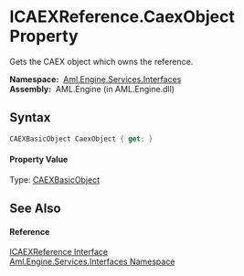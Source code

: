 ICAEXReference.CaexObject Property
==================================
Gets the CAEX object which owns the reference.

  **Namespace:**  [Aml.Engine.Services.Interfaces][1]  
  **Assembly:**  AML.Engine (in AML.Engine.dll)

Syntax
------

```csharp
CAEXBasicObject CaexObject { get; }
```

#### Property Value
Type: [CAEXBasicObject][2]

See Also
--------

#### Reference
[ICAEXReference Interface][3]  
[Aml.Engine.Services.Interfaces Namespace][1]  

[1]: ../README.md
[2]: ../../Aml.Engine.CAEX/CAEXBasicObject/README.md
[3]: README.md
[4]: https://www.automationml.org
[5]: ../../icons/logoShade.png